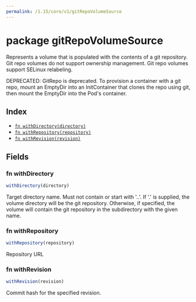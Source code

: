```yaml
---
permalink: /1.15/core/v1/gitRepoVolumeSource
---
```


# package gitRepoVolumeSource

Represents a volume that is populated with the contents of a git repository. Git repo volumes do not support ownership management. Git repo volumes support SELinux relabeling.

DEPRECATED: GitRepo is deprecated. To provision a container with a git repo, mount an EmptyDir into an InitContainer that clones the repo using git, then mount the EmptyDir into the Pod's container.

## Index

* [`fn withDirectory(directory)`](#fn-withdirectory)
* [`fn withRepository(repository)`](#fn-withrepository)
* [`fn withRevision(revision)`](#fn-withrevision)

## Fields

### fn withDirectory

```ts
withDirectory(directory)
```

Target directory name. Must not contain or start with '..'.  If '.' is supplied, the volume directory will be the git repository.  Otherwise, if specified, the volume will contain the git repository in the subdirectory with the given name.

### fn withRepository

```ts
withRepository(repository)
```

Repository URL

### fn withRevision

```ts
withRevision(revision)
```

Commit hash for the specified revision.